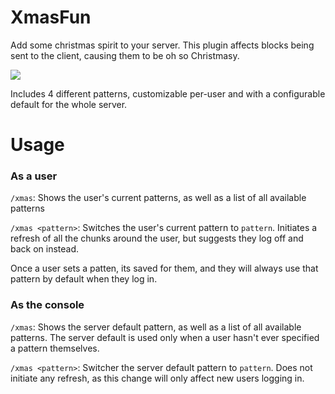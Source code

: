 XmasFun
=======

Add some christmas spirit to your server. This plugin affects blocks being sent to the client, causing them to be oh so Christmasy.


<img src="http://i.imgur.com/CoUGjJc.png" />


Includes 4 different patterns, customizable per-user and with a configurable default for the whole server.


# Usage
### As a user
`/xmas`: Shows the user's current patterns, as well as a list of all available patterns

`/xmas <pattern>`: Switches the user's current pattern to `pattern`. Initiates a refresh of all the chunks around the user, but suggests they log off and back on instead.

Once a user sets a patten, its saved for them, and they will always use that pattern by default when they log in.

### As the console
`/xmas`: Shows the server default pattern, as well as a list of all available patterns. The server default is used only when a user hasn't ever specified a pattern themselves.

`/xmas <pattern>`: Switcher the server default pattern to `pattern`. Does not initiate any refresh, as this change will only affect new users logging in.



